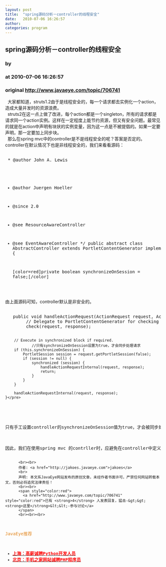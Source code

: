 ```yaml
---
layout: post
title:  "spring源码分析－controller的线程安全"
date:   2010-07-06 16:26:57
author: 
categories: program
---
```


## spring源码分析－controller的线程安全
### by 
### at 2010-07-06 16:26:57
### original <http://www.javaeye.com/topic/706741>

  大家都知道，struts1.2由于是线程安全的，每一个请求都去实例化一个action，造成大量并发时的资源浪费。
<br>  struts2在这一点上做了改进，每个action都是一个singleton，所有的请求都是请求同一个action实例。这样在一定程度上能节约资源，但又有安全问题。最常见的就是在action中声明有块状的实例变量，因为这一点是不被提倡的。如果一定要声明，那一定要加上同步块。
<br>  那么在spring mvc中的controller是不是线程安全的呢？答案是否定的。controller在默认情况下也是非线程安全的，我们来看看源码：
<br>
<br><pre name="code"> * @author John A. Lewis
 * @author Juergen Hoeller
 * @since 2.0
 * @see ResourceAwareController
 * @see EventAwareController
 */
public abstract class AbstractController extends PortletContentGenerator implements Controller {

	[color=red]private boolean synchronizeOnSession = false;[/color]</pre>
<br>
<br>由上面源码可知，controller默认是非安全的。
<br>
<br><pre name="code">	public void handleActionRequest(ActionRequest request, ActionResponse response) throws Exception {
		// Delegate to PortletContentGenerator for checking and preparing.
		check(request, response);

		// Execute in synchronized block if required.
                //只有synchronizeOnSession设置为true，才会同步处理请求
		if (this.synchronizeOnSession) {
			PortletSession session = request.getPortletSession(false);
			if (session != null) {
				synchronized (session) {
					handleActionRequestInternal(request, response);
					return;
				}
			}
		}

		handleActionRequestInternal(request, response);
	}</pre>
<br>
<br>只有手工设置controller的synchronizeOnSession值为true，才会被同步处理。
<br>
<br>因此，我们在使用spring mvc 的contrller时，应避免在controller中定义实例变量。
          
          <br><br>
          作者: <a href="http://jakoes.javaeye.com">jakoes</a> 
          <br>
          声明: 本文系JavaEye网站发布的原创文章，未经作者书面许可，严禁任何网站转载本文，否则必将追究法律责任！
          <br><br>
          <span style="color:red">
            <a href="http://www.javaeye.com/topic/706741" style="color:red">已有 <strong>4</strong> 人发表回复，猛击-&gt;&gt;<strong>这里</strong>&lt;&lt;-参与讨论</a>
          </span>
          <br><br><br>
<span style="color:#e28822">JavaEye推荐</span>
<br>
<ul><li><a href="http://www.iteye.com/clicks/138"><span style="color:red;font-weight:bold">上海：高薪诚聘Python开发人员</span></a></li><li><a href="http://www.iteye.com/clicks/269"><span style="color:red;font-weight:bold">北京：手机之家网站诚聘PHP程序员</span></a></li></ul>
<br><br><br>